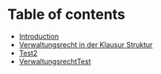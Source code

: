 # Table of contents

* [Introduction](README.md)
* [Verwaltungsrecht in der Klausur Struktur](verwaltungsrecht-in-der-klausur-struktur.md)
* [Test2](test2.md)
* [VerwaltungsrechtTest](verwaltungsrechttest.md)

